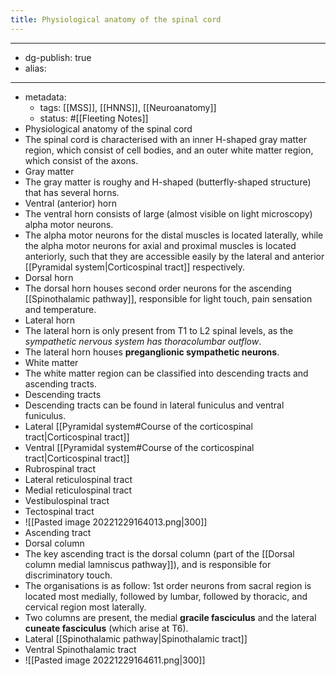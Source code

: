 ```yaml
---
title: Physiological anatomy of the spinal cord
---
```


- --
- dg-publish: true
- alias:
- --
- metadata:
	- tags: [[MSS]], [[HNNS]], [[Neuroanatomy]]
	- status: #[[Fleeting Notes]]
- Physiological anatomy of the spinal cord
- The spinal cord is characterised with an inner H-shaped gray matter region, which consist of cell bodies, and an outer white matter region, which consist of the axons.
- Gray matter
- The gray matter is roughy and H-shaped (butterfly-shaped structure) that has several horns.
- Ventral (anterior) horn
- The ventral horn consists of large (almost visible on light microscopy) alpha motor neurons.
- The alpha motor neurons for the distal muscles is located laterally, while the alpha motor neurons for axial and proximal muscles is located anteriorly, such that they are accessible easily by the lateral and anterior [[Pyramidal system|Corticospinal tract]] respectively.
- Dorsal horn
- The dorsal horn houses second order neurons for the ascending [[Spinothalamic pathway]], responsible for light touch, pain sensation and temperature.
- Lateral horn
- The lateral horn is only present from T1 to L2 spinal levels, as the *sympathetic nervous system has thoracolumbar outflow*.
- The lateral horn houses **preganglionic sympathetic neurons**.
- White matter
- The white matter region can be classified into descending tracts and ascending tracts.
- Descending tracts
- Descending tracts can be found in lateral funiculus and ventral funiculus.
- Lateral [[Pyramidal system#Course of the corticospinal tract|Corticospinal tract]]
- Ventral [[Pyramidal system#Course of the corticospinal tract|Corticospinal tract]]
- Rubrospinal tract
- Lateral reticulospinal tract
- Medial reticulospinal tract
- Vestibulospinal tract
- Tectospinal tract
- ![[Pasted image 20221229164013.png|300]]
- Ascending tract
- Dorsal column
- The key ascending tract is the dorsal column (part of the [[Dorsal column medial lamniscus pathway]]), and is responsible for discriminatory touch.
- The organisations is as follow: 1st order neurons from sacral region is located most medially, followed by lumbar, followed by thoracic, and cervical region most laterally.
- Two columns are present, the medial **gracile fasciculus** and the lateral **cuneate fasciculus** (which arise at T6).
- Lateral [[Spinothalamic pathway|Spinothalamic tract]]
- Ventral Spinothalamic tract
- ![[Pasted image 20221229164611.png|300]]